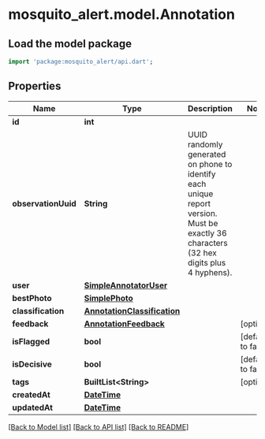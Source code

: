 # mosquito_alert.model.Annotation

## Load the model package
```dart
import 'package:mosquito_alert/api.dart';
```

## Properties
Name | Type | Description | Notes
------------ | ------------- | ------------- | -------------
**id** | **int** |  | 
**observationUuid** | **String** | UUID randomly generated on phone to identify each unique report version. Must be exactly 36 characters (32 hex digits plus 4 hyphens). | 
**user** | [**SimpleAnnotatorUser**](SimpleAnnotatorUser.md) |  | 
**bestPhoto** | [**SimplePhoto**](SimplePhoto.md) |  | 
**classification** | [**AnnotationClassification**](AnnotationClassification.md) |  | 
**feedback** | [**AnnotationFeedback**](AnnotationFeedback.md) |  | [optional] 
**isFlagged** | **bool** |  | [default to false]
**isDecisive** | **bool** |  | [default to false]
**tags** | **BuiltList&lt;String&gt;** |  | [optional] 
**createdAt** | [**DateTime**](DateTime.md) |  | 
**updatedAt** | [**DateTime**](DateTime.md) |  | 

[[Back to Model list]](../README.md#documentation-for-models) [[Back to API list]](../README.md#documentation-for-api-endpoints) [[Back to README]](../README.md)


